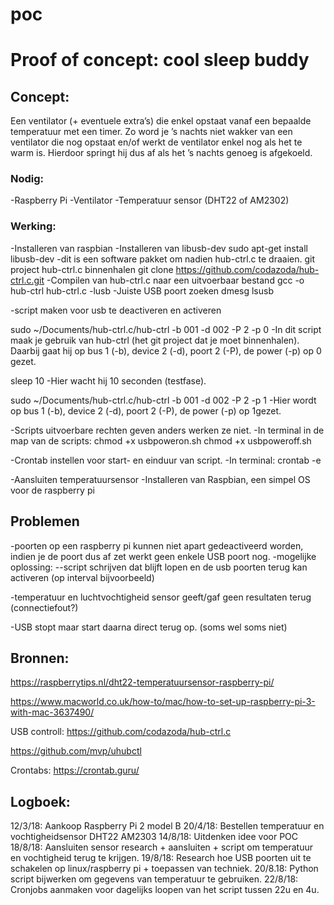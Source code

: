 # poc

# Proof of concept: cool sleep buddy

## Concept:

Een ventilator (+ eventuele extra’s) die enkel opstaat vanaf een bepaalde temperatuur met een timer. Zo word je ’s nachts niet wakker van een ventilator die nog opstaat en/of werkt de ventilator enkel nog als het te warm is. Hierdoor springt hij dus af als het ’s nachts genoeg is afgekoeld.

### Nodig:

-Raspberry Pi
-Ventilator
-Temperatuur sensor (DHT22 of AM2302)

### Werking:


-Installeren van raspbian
-Installeren van libusb-dev
sudo apt-get install libusb-dev
-dit is een software pakket om nadien hub-ctrl.c te draaien.
git project hub-ctrl.c binnenhalen
git clone https://github.com/codazoda/hub-ctrl.c.git
-Compilen van hub-ctrl.c naar een uitvoerbaar bestand
gcc -o hub-ctrl hub-ctrl.c -lusb
-Juiste USB poort zoeken
dmesg
lsusb

-script maken voor usb te deactiveren en activeren

sudo ~/Documents/hub-ctrl.c/hub-ctrl -b 001 -d 002 -P 2 -p 0
-In dit script maak je gebruik van hub-ctrl (het git project dat je moet binnenhalen). Daarbij gaat hij op bus 1 (-b), device 2 (-d), poort 2 (-P), de power (-p) op 0 gezet.

sleep 10
-Hier wacht hij 10 seconden (testfase).

sudo ~/Documents/hub-ctrl.c/hub-ctrl -b 001 -d 002 -P 2 -p 1
-Hier wordt op bus 1 (-b), device 2 (-d), poort 2 (-P), de power (-p) op 1gezet.

-Scripts uitvoerbare rechten geven anders werken ze niet.
-In terminal in de map van de scripts:
chmod +x usbpoweron.sh
chmod +x usbpoweroff.sh

-Crontab instellen voor start- en einduur van script.
-In terminal:
crontab -e





-Aansluiten temperatuursensor 
-Installeren van Raspbian, een simpel OS voor de raspberry pi

## Problemen
-poorten op een raspberry pi kunnen niet apart gedeactiveerd worden, indien je de poort dus af zet werkt geen enkele USB poort nog.
-mogelijke oplossing:
--script schrijven dat blijft lopen en de usb poorten terug kan activeren (op interval bijvoorbeeld)

-temperatuur en luchtvochtigheid sensor geeft/gaf geen resultaten terug (connectiefout?)

-USB stopt maar start daarna direct terug op. (soms wel soms niet)

## Bronnen:

https://raspberrytips.nl/dht22-temperatuursensor-raspberry-pi/

https://www.macworld.co.uk/how-to/mac/how-to-set-up-raspberry-pi-3-with-mac-3637490/

USB controll:
https://github.com/codazoda/hub-ctrl.c

https://github.com/mvp/uhubctl

Crontabs:
https://crontab.guru/

## Logboek:

12/3/18: Aankoop Raspberry Pi 2 model B
20/4/18: Bestellen temperatuur en vochtigheidsensor DHT22 AM2303
14/8/18: Uitdenken idee voor POC
18/8/18: Aansluiten sensor research + aansluiten + script om temperatuur en vochtigheid terug te krijgen.
19/8/18: Research hoe USB poorten uit te schakelen op linux/raspberry pi + toepassen van techniek.
20/8.18: Python script bijwerken om gegevens van temperatuur te gebruiken. 
22/8/18: Cronjobs aanmaken voor dagelijks loopen van het script tussen 22u en 4u.